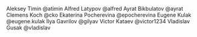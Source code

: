 Aleksey Timin @atimin
Alfred Latypov @alfred
Ayrat Bikbulatov @ayrat
Clemens Koch @cko
Ekaterina Pocherevina @epocherevina
Eugene Kulak @eugene.kulak
Ilya Gavrilov @gilyav
Victor Kataev @victor1234
Vladislav Gusak @vladislav
